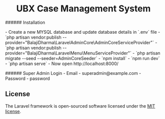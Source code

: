 <h1 align="center">UBX Case Management System</h1>
###### Installation
<p class="center">
- Create a new MYSQL database and update database details in `.env` file
- `php artisan vendor:publish --provider="BalajiDharma\LaravelAdminCore\AdminCoreServiceProvider"`
- `php artisan vendor:publish --provider="BalajiDharma\LaravelMenu\MenuServiceProvider"`
- `php artisan migrate --seed --seeder=AdminCoreSeeder`
- `npm install`
- `npm run dev`
- `php artisan serve`
- Now open http://localhost:8000/
    
</p>    

<p class="center">
###### Super Admin Login
- Email - superadmin@example.com
- Password - password
</p>





## License

The Laravel framework is open-sourced software licensed under the [MIT license](https://opensource.org/licenses/MIT).
